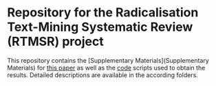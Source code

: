# Repository for the Radicalisation Text-Mining Systematic Review (RTMSR) project
 This repository contains the [Supplementary Materials](Supplementary Materials) for [this paper](a.link) as well as the [code](code) scripts used to obtain the results. Detailed descriptions are available in the according folders.

 

 

 
 
